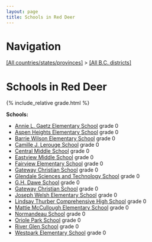 ```yaml
---
layout: page
title: Schools in Red Deer
---
```

# Navigation

[[All countries/states/provinces]](../..) > [[All B.C. districts]](..)

# Schools in Red Deer

{% include_relative grade.html %}

**Schools:**

- [Annie L. Gaetz Elementary School](Annie_L._Gaetz_Elementary_School.md) grade 0
- [Aspen Heights Elementary School](Aspen_Heights_Elementary_School.md) grade 0
- [Barrie Wilson Elementary School](Barrie_Wilson_Elementary_School.md) grade 0
- [Camille J. Lerouge School](Camille_J._Lerouge_School.md) grade 0
- [Central Middle School](Central_Middle_School.md) grade 0
- [Eastview Middle School](Eastview_Middle_School.md) grade 0
- [Fairview Elementary School](Fairview_Elementary_School.md) grade 0
- [Gateway Christian School](Gateway_Christian_School.md) grade 0
- [Glendale Sciences and Technology School](Glendale_Sciences_and_Technology_School.md) grade 0
- [G.H. Dawe School](G.H._Dawe_School.md) grade 0
- [Gateway Christian School](Gateway_Christian_School.md) grade 0
- [Joseph Welsh Elementary School](Joseph_Welsh_Elementary_School.md) grade 0
- [Lindsay Thurber Comprehensive High School](Lindsay_Thurber_Comprehensive_High_School.md) grade 0
- [Mattie McCullough Elementary School](Mattie_McCullough_Elementary_School.md) grade 0
- [Normandeau School](Normandeau_School.md) grade 0
- [Oriole Park School](Oriole_Park_School.md) grade 0
- [River Glen School](River_Glen_School.md) grade 0
- [Westpark Elementary School](Westpark_Elementary_School.md) grade 0
